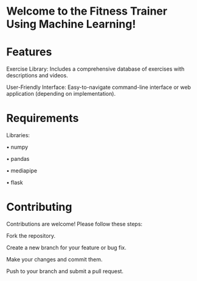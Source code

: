 # Welcome to the Fitness Trainer Using Machine Learning! 

 # Features #

Exercise Library: Includes a comprehensive database of exercises with descriptions and videos.

User-Friendly Interface: Easy-to-navigate command-line interface or web application (depending on implementation).

# Requirements
Libraries:

• numpy

• pandas

• mediapipe

• flask

# Contributing
Contributions are welcome! Please follow these steps:

Fork the repository.

Create a new branch for your feature or bug fix.

Make your changes and commit them.

Push to your branch and submit a pull request.
